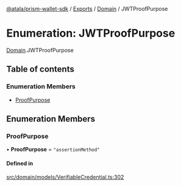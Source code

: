 [@atala/prism-wallet-sdk](../README.md) / [Exports](../modules.md) / [Domain](../modules/Domain.md) / JWTProofPurpose

# Enumeration: JWTProofPurpose

[Domain](../modules/Domain.md).JWTProofPurpose

## Table of contents

### Enumeration Members

- [ProofPurpose](Domain.JWTProofPurpose.md#proofpurpose)

## Enumeration Members

### ProofPurpose

• **ProofPurpose** = ``"assertionMethod"``

#### Defined in

[src/domain/models/VerifiableCredential.ts:302](https://github.com/hyperledger/identus-edge-agent-sdk-ts/blob/3c504bead94c87cd52de807c230d8a674846dce5/src/domain/models/VerifiableCredential.ts#L302)

